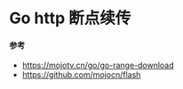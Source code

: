 # Go http 断点续传

#### 参考

- https://mojotv.cn/go/go-range-download
- https://github.com/mojocn/flash
